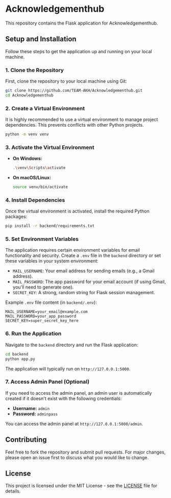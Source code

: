 # Acknowledgementhub

This repository contains the Flask application for Acknowledgementhub.

## Setup and Installation

Follow these steps to get the application up and running on your local machine.

### 1. Clone the Repository

First, clone the repository to your local machine using Git:

```bash
git clone https://github.com/TEAM-AKH/Acknowledgementhub.git
cd Acknowledgementhub
```

### 2. Create a Virtual Environment

It is highly recommended to use a virtual environment to manage project dependencies. This prevents conflicts with other Python projects.

```bash
python -m venv venv
```

### 3. Activate the Virtual Environment

- **On Windows:**

  ```bash
  .\venv\Scripts\activate
  ```

- **On macOS/Linux:**

  ```bash
  source venv/bin/activate
  ```

### 4. Install Dependencies

Once the virtual environment is activated, install the required Python packages:

```bash
pip install -r backend/requirements.txt
```

### 5. Set Environment Variables

The application requires certain environment variables for email functionality and security. Create a `.env` file in the `backend` directory or set these variables in your system environment:

- `MAIL_USERNAME`: Your email address for sending emails (e.g., a Gmail address).
- `MAIL_PASSWORD`: The app password for your email account (if using Gmail, you'll need to generate one).
- `SECRET_KEY`: A strong, random string for Flask session management.

Example `.env` file content (in `backend/.env`):

```
MAIL_USERNAME=your_email@example.com
MAIL_PASSWORD=your_app_password
SECRET_KEY=super_secret_key_here
```

### 6. Run the Application

Navigate to the `backend` directory and run the Flask application:

```bash
cd backend
python app.py
```

The application will typically run on `http://127.0.0.1:5000`.

### 7. Access Admin Panel (Optional)

If you need to access the admin panel, an admin user is automatically created if it doesn't exist with the following credentials:

- **Username:** `admin`
- **Password:** `adminpass`

You can access the admin panel at `http://127.0.0.1:5000/admin`.

## Contributing

Feel free to fork the repository and submit pull requests. For major changes, please open an issue first to discuss what you would like to change.

## License

This project is licensed under the MIT License - see the [LICENSE](LICENSE) file for details.
